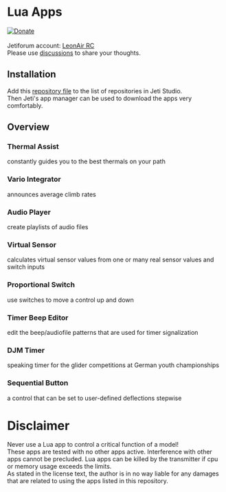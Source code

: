 # Lua Apps
[![Donate](https://img.shields.io/badge/Donate-PayPal-green.svg)](https://www.paypal.com/donate?hosted_button_id=749FB8DD5PZ8S)\
\
Jetiforum account: [LeonAir RC](https://jetiforum.de/index.php/user/7556-leonair)\
Please use [discussions](https://github.com/LeonAirRC/Jeti-Lua-Apps/discussions) to share your thoughts.

## Installation
Add this [repository file](https://github.com/LeonAirRC/Jeti-Lua-Apps/raw/main/repository/apps.json) to the list of repositories in Jeti Studio.\
Then Jeti's app manager can be used to download the apps very comfortably.

## Overview
### Thermal Assist
constantly guides you to the best thermals on your path
### Vario Integrator
announces average climb rates
### Audio Player
create playlists of audio files
### Virtual Sensor
calculates virtual sensor values from one or many real sensor values and switch inputs
### Proportional Switch
use switches to move a control up and down
### Timer Beep Editor
edit the beep/audiofile patterns that are used for timer signalization
### DJM Timer
speaking timer for the glider competitions at German youth championships
### Sequential Button
a control that can be set to user-defined deflections stepwise

# Disclaimer
Never use a Lua app to control a critical function of a model!\
These apps are tested with no other apps active. Interference with other apps cannot be precluded. Lua apps can be killed by the transmitter if cpu or memory usage exceeds the limits.\
As stated in the license text, the author is in no way liable for any damages that are related to using the apps listed in this repository.
